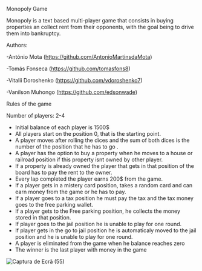 Monopoly Game

Monopoly is a text based multi-player game that consists in buying properties an collect rent from their opponents, with the goal being to drive them into bankruptcy.

Authors:

-António Mota (https://github.com/AntonioMartinsdaMota)

-Tomás Fonseca (https://github.com/tomasfons8)

-Vitalii Doroshenko (https://github.com/vdoroshenko7)

-Vanilson Muhongo (https://github.com/edsonwade)

Rules of the game

Number of players: 2-4

- Initial balance of each player is 1500$
- All players start on the position 0, that is the starting point.
- A player moves after rolling the dices and the sum of both dices is the number of the position that he has to go .
- A player has the option to buy a property when he moves to a house or railroad position if this property isnt owned by other player.
- If a property is already owned the player that gets in that position of the board has to pay the rent to the owner.
- Every lap completed the player earns 200$ from the game.
- If a player gets in a mistery card position, takes a random card and can earn money from the game or he has to pay.
- If a player goes to a tax position he must pay the tax and the tax money goes to the free parking wallet.
- If a player gets to the Free parking position, he collects the money stored in that position.
- If player goes to the jail position he is unable to play for one round.
- If player gets in the go to jail position he is automaticaly moved to the jail position and he is unable to play for one round.
- A player is eliminated from the game when he balance reaches zero
- The winner is the last player with money in the game

![Captura de Ecrã (55)](https://user-images.githubusercontent.com/97283928/155375767-baa442df-56e5-4a86-a960-f19cc765a9e1.png)
